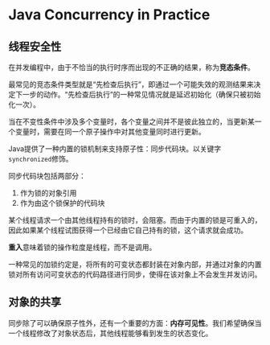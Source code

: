 # Java Concurrency in Practice

## 线程安全性

在并发编程中，由于不恰当的执行时序而出现的不正确的结果，称为**竞态条件**。

最常见的竞态条件类型就是“先检查后执行”，即通过一个可能失效的观测结果来决定下一步的动作。“先检查后执行”的一种常见情况就是延迟初始化（确保只被初始化一次）。

当在不变性条件中涉及多个变量时，各个变量之间并不是彼此独立的，当更新某一个变量时，需要在同一个原子操作中对其他变量同时进行更新。

Java提供了一种内置的锁机制来支持原子性：同步代码块。以关键字`synchronized`修饰。

同步代码块包括两部分：

1. 作为锁的对象引用
2. 作为由这个锁保护的代码块

某个线程请求一个由其他线程持有的锁时，会阻塞。而由于内置的锁是可重入的，因此如果某个线程试图获得一个已经由它自己持有的锁，这个请求就会成功。

**重入**意味着锁的操作粒度是线程，而不是调用。

一种常见的加锁约定是，将所有的可变状态都封装在对象内部，并通过对象的内置锁对所有访问可变状态的代码路径进行同步，使得在该对象上不会发生并发访问。

## 对象的共享

同步除了可以确保原子性外，还有一个重要的方面：**内存可见性**。我们希望确保当一个线程修改了对象状态后，其他线程能够看到发生的状态变化。
